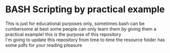 # BASH Scripting by practical example

This is just for educational purposes only, sometimes bash can be cumbersome at best some people can only learn them by giving them a practical example! this is the purpose of this repository </br>
I'm going to update this repository from time to time the resource folder has some pdfs for your reading pleasure</br>

